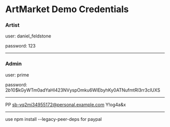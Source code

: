 # ArtMarket Demo Credentials


### Artist

user:   daniel_feldstone

password: 123

----

### Admin

user: prime

password: $2b$10$kGyWTm0adYaHI423NVyspOmku6WIEbyhKy0ATNufmtRl3rr3clUXS

----
PP
sb-vq2mi34955172@personal.example.com
Y!og4a&x

-----

use 
npm install --legacy-peer-deps
for paypal
